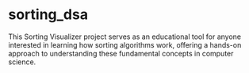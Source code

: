 # sorting_dsa
This Sorting Visualizer project serves as an educational tool for anyone interested in learning how sorting algorithms work, offering a hands-on approach to understanding these fundamental concepts in computer science.
